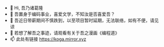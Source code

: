- 👋 Hi, 吾乃诸葛隆
- 👀 吾置身于编码事业，喜爱文学，不知汝是否喜爱吾？ 
- 🌱 吾近日带薪期间不慎跌到，以至项目暂时延期，无法联络，如有不便，请见谅
- 💞️ 若想了解吾之事迹，请观看有关于吾之漫画《编程道》
- 📫 此处有链接 https://koga.mirror.xyz

<!---
ZhuGeLong/ZhuGeLong is a ✨ special ✨ repository because its `README.md` (this file) appears on your GitHub profile.
You can click the Preview link to take a look at your changes.
--->
